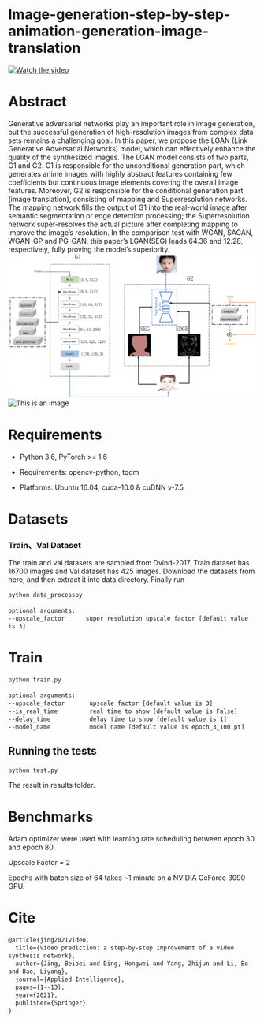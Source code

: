 # Image-generation-step-by-step-animation-generation-image-translation

[![Watch the video](https://github.com/Happypiepie/Image-generation-step-by-step-animation-generation-image-translation/blob/main/2021_05_05_15_05_15.gif)](https://github.com/Happypiepie/Image-generation-step-by-step-animation-generation-image-translation/blob/main/2021_05_05_15_05_15.gif)

# Abstract
Generative adversarial networks play an important role in image generation, but the successful generation of high-resolution
images from complex data sets remains a challenging goal. In this paper, we propose the LGAN (Link Generative Adversarial
Networks) model, which can effectively enhance the quality of the synthesized images. The LGAN model consists of two
parts, G1 and G2. G1 is responsible for the unconditional generation part, which generates anime images with highly abstract
features containing few coefficients but continuous image elements covering the overall image features. Moreover, G2 is
responsible for the conditional generation part (image translation), consisting of mapping and Superresolution networks. The
mapping network fills the output of G1 into the real-world image after semantic segmentation or edge detection processing;
the Superresolution network super-resolves the actual picture after completing mapping to improve the image’s resolution.
In the comparison test with WGAN, SAGAN, WGAN-GP and PG-GAN, this paper’s LGAN(SEG) leads 64.36 and 12.28,
respectively, fully proving the model’s superiority.
![This is an image](https://github.com/Happypiepie/Image-generation-step-by-step-animation-generation-image-translation/blob/main/FIG4.png)
![This is an image](https://github.com/Happypiepie/Image-generation-step-by-step-animation-generation-image-translation/blob/main/Generator%20Composition.png)

# Requirements

 * Python 3.6, PyTorch >= 1.6
 
 * Requirements: opencv-python, tqdm
 
 * Platforms: Ubuntu 16.04, cuda-10.0 & cuDNN v-7.5

# Datasets
 
### Train、Val Dataset
The train and val datasets are sampled from Dvind-2017. Train dataset has 16700 images and Val dataset has 425 images. Download the datasets from here, and then extract it into data directory. Finally run
 
```
python data_processpy

optional arguments:
--upscale_factor      super resolution upscale factor [default value is 3]
```
 
# Train
 
```
python train.py

optional arguments:
--upscale_factor       upscale factor [default value is 3]
--is_real_time         real time to show [default value is False]
--delay_time           delay time to show [default value is 1]
--model_name           model name [default value is epoch_3_100.pt]
```
 
 
## Running the tests
 
 
```
python test.py

```

The result in results folder.
 
# Benchmarks
Adam optimizer were used with learning rate scheduling between epoch 30 and epoch 80.

Upscale Factor = 2

Epochs with batch size of 64 takes ~1 minute on a NVIDIA GeForce 3090 GPU.



# Cite
 
 
```
@article{jing2021video,
  title={Video prediction: a step-by-step improvement of a video synthesis network},
  author={Jing, Beibei and Ding, Hongwei and Yang, Zhijun and Li, Bo and Bao, Liyong},
  journal={Applied Intelligence},
  pages={1--13},
  year={2021},
  publisher={Springer}
}

```










 

